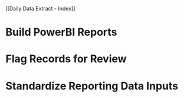 [[Daily Data Extract - Index]]
# Build PowerBI Reports

# Flag Records for Review

# Standardize Reporting Data Inputs